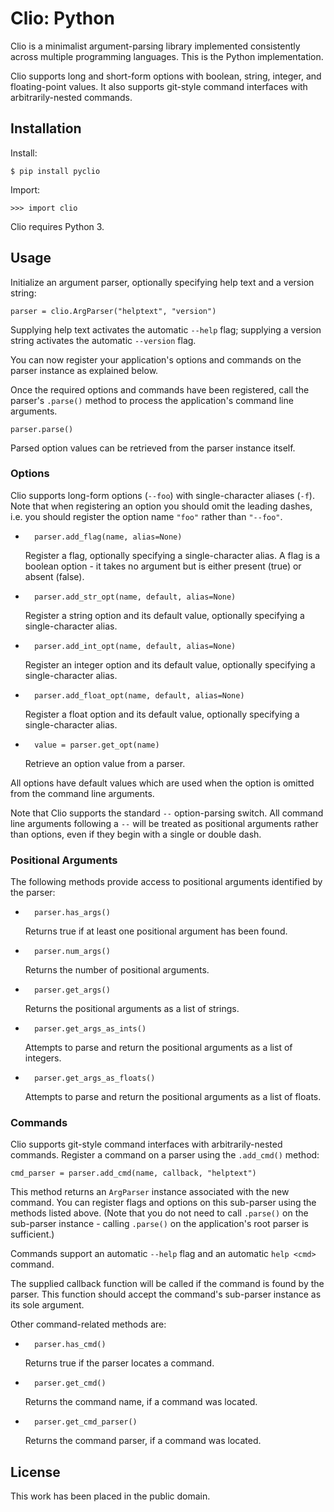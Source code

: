 
# Clio: Python

Clio is a minimalist argument-parsing library implemented consistently across multiple programming languages. This is the Python implementation.

Clio supports long and short-form options with boolean, string, integer, and floating-point values. It also supports git-style command interfaces with arbitrarily-nested commands.


## Installation

Install:

    $ pip install pyclio

Import:

    >>> import clio

Clio requires Python 3.


## Usage

Initialize an argument parser, optionally specifying help text and a version
string:

    parser = clio.ArgParser("helptext", "version")

Supplying help text activates the automatic `--help` flag; supplying a version string activates the automatic `--version` flag.

You can now register your application's options and commands on the parser instance as explained below.

Once the required options and commands have been registered, call the parser's `.parse()` method to process the application's command line arguments.

    parser.parse()

Parsed option values can be retrieved from the parser instance itself.


### Options

Clio supports long-form options (`--foo`) with single-character aliases (`-f`). Note that when registering an option you should omit the leading dashes, i.e. you should register the option name `"foo"` rather than `"--foo"`.

*       parser.add_flag(name, alias=None)

    Register a flag, optionally specifying a single-character alias. A flag is a boolean option - it takes no argument but is either present (true) or absent (false).

*       parser.add_str_opt(name, default, alias=None)

    Register a string option and its default value, optionally specifying a
    single-character alias.

*       parser.add_int_opt(name, default, alias=None)

    Register an integer option and its default value, optionally specifying a
    single-character alias.

*       parser.add_float_opt(name, default, alias=None)

    Register a float option and its default value, optionally specifying a
    single-character alias.

*       value = parser.get_opt(name)

    Retrieve an option value from a parser.

All options have default values which are used when the option is omitted from the command line arguments.

Note that Clio supports the standard `--` option-parsing switch. All command line arguments following a `--` will be treated as positional arguments rather than options, even if they begin with a single or double dash.


### Positional Arguments

The following methods provide access to positional arguments identified by the parser:

*       parser.has_args()

    Returns true if at least one positional argument has been found.

*       parser.num_args()

    Returns the number of positional arguments.

*       parser.get_args()

    Returns the positional arguments as a list of strings.

*       parser.get_args_as_ints()

    Attempts to parse and return the positional arguments as a list of integers.

*       parser.get_args_as_floats()

    Attempts to parse and return the positional arguments as a list of floats.


### Commands

Clio supports git-style command interfaces with arbitrarily-nested commands. Register a command on a parser using the `.add_cmd()` method:

    cmd_parser = parser.add_cmd(name, callback, "helptext")

This method returns an `ArgParser` instance associated with the new command. You can register flags and options on this sub-parser using the methods listed above. (Note that you do not need to call `.parse()` on the sub-parser instance - calling `.parse()` on the application's root parser is sufficient.)

Commands support an automatic `--help` flag and an automatic `help <cmd>` command.

The supplied callback function will be called if the command is found by the parser. This function should accept the command's sub-parser instance as its sole argument.

Other command-related methods are:

*       parser.has_cmd()

    Returns true if the parser locates a command.

*       parser.get_cmd()

    Returns the command name, if a command was located.

*       parser.get_cmd_parser()

    Returns the command parser, if a command was located.


## License

This work has been placed in the public domain.
